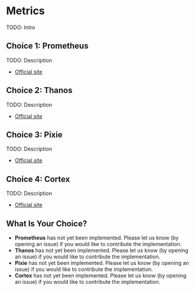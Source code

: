 # Metrics

TODO: Intro

## Choice 1: Prometheus

TODO: Description

* [Official site](https://prometheus.io)

## Choice 2: Thanos

TODO: Description

* [Official site](https://thanos.io)

## Choice 3: Pixie

TODO: Description

* [Official site](https://px.dev)

## Choice 4: Cortex

TODO: Description

* [Official site](https://cortexmetrics.io)

## What Is Your Choice?

* **Prometheus** has not yet been implemented. Please let us know (by opening an issue) if you would like to contribute the implementation.
* **Thanos** has not yet been implemented. Please let us know (by opening an issue) if you would like to contribute the implementation.
* **Pixie** has not yet been implemented. Please let us know (by opening an issue) if you would like to contribute the implementation.
* **Cortex** has not yet been implemented. Please let us know (by opening an issue) if you would like to contribute the implementation.
